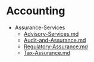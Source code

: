 
# Accounting

- Assurance-Services
  - [Advisory-Services.md](./Advisory-Services.md)
  - [Audit-and-Assurance.md](./Audit-and-Assurance.md)
  - [Regulatory-Assurance.md](./Regulatory-Assurance.md)
  - [Tax-Assurance.md](./Tax-Assurance.md)
